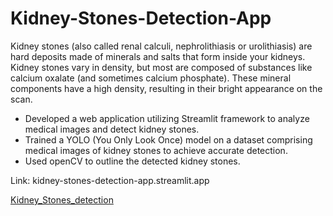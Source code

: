 # Kidney-Stones-Detection-App

Kidney stones (also called renal calculi, nephrolithiasis or urolithiasis) are hard deposits made of minerals and salts that form inside your kidneys. Kidney stones vary in density, but most are composed of substances like calcium oxalate (and sometimes calcium phosphate). These mineral components have a high density, resulting in their bright appearance on the scan.

* Developed a web application utilizing Streamlit framework to analyze medical images and detect kidney stones.
* Trained a YOLO (You Only Look Once) model on a dataset comprising medical images of kidney stones to achieve accurate detection.
* Used openCV to outline the detected kidney stones.


Link: kidney-stones-detection-app.streamlit.app

[Kidney_Stones_detection](https://github.com/MohamedSameh10/Kidney-Stones-Detection-App/assets/55671037/c51de97d-9137-47e0-a102-7a44668563a9)
